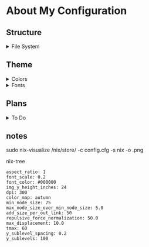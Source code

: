 # About My Configuration

  ## Structure
  <details>
    <summary> File System </summary>

```
.
├─ device
├┬ modules
│├─ flake
│├─ home
│├─ inner
│└─ outer
├─ configuration.nix
└─ flake.nix
```

  </details>

<h2>Theme</h2>

  <details>
    <summary> Colors </summary>

```
.
├┬ Colors
│└┬ Neutral
│ ├─ #cc241d
│ ├─ #60d11a
│ ├─ #4585cc
│ ├─ #d79921
│ └─ #d65d0e
└┬ Main
 ├┬ Dark
 │├─ #1d2021 # Hard
 │├─ #282828 * Bg Dark
 │├─ #2d3031 # Soft
 │├─ #333536 ~ Text Dark
 │├─ #454748
 │├─ #636566
 │└─ #777a7b
 ├┬ Gray
 │└─ #8e9192
 └┬ Light
  ├─ #a2a5a7
  ├─ #babcbd
  ├─ #d1d3d4
  ├─ #e7eaeb ~ Text Light
  ├─ #eff1f2 # Soft
  ├─ #f0f0f0 * Bg Light
  └─ #f7f9fb # Hard  
```    

  </details>

  <details>
    <summary> Fonts </summary>

```
.
├┬ Sans-Serif
│└─ Aerial
├┬ Serif
│└─ Tymes
├┬ Mono
│└─ 0xproto Nerd Font
└┬ Emojis
 └─ Twimoji
```

  </details>

  <h2> Plans </h2>

  <details>
    <summary> To Do </summary>


  - [ ] Find a patchbay for pipewire that i like

  - [ ] Harden
   - https://linux-audit.com/
   - https://github.com/CISOfy/lynis

  </details>

  ## notes

  sudo nix-visualize /nix/store/<package> -c config.cfg -s nix -o <name>.png

  nix-tree

  ```
  aspect_ratio: 1
  font_scale: 0.2
  font_color: #000000
  img_y_height_inches: 24
  dpi: 300
  color_map: autumn
  min_node_size: 75
  max_node_size_over_min_node_size: 5.0
  add_size_per_out_link: 50
  repulsive_force_normalization: 50.0
  max_displacement: 10.0
  tmax: 60
  y_sublevel_spacing: 0.2
  y_sublevels: 100
  ```
